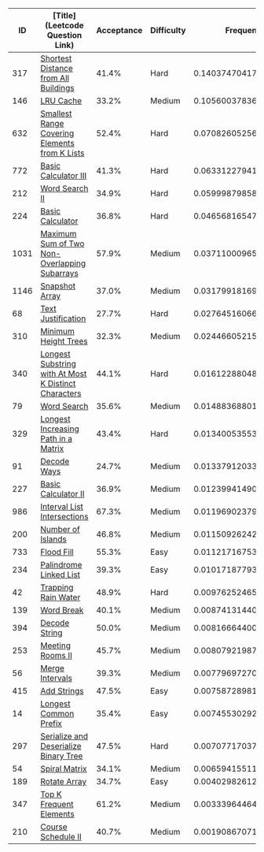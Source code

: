 |ID|[Title](Leetcode Question Link)|Acceptance|Difficulty|Frequency|
|----|-----|----|---|---|
|317|[Shortest Distance from All Buildings]( https://leetcode.com/problems/shortest-distance-from-all-buildings)|41.4%|Hard|0.14037470417111314|
|146|[LRU Cache]( https://leetcode.com/problems/lru-cache)|33.2%|Medium|0.10560037836986279|
|632|[Smallest Range Covering Elements from K Lists]( https://leetcode.com/problems/smallest-range-covering-elements-from-k-lists)|52.4%|Hard|0.07082605256861242|
|772|[Basic Calculator III]( https://leetcode.com/problems/basic-calculator-iii)|41.3%|Hard|0.06331227941432688|
|212|[Word Search II]( https://leetcode.com/problems/word-search-ii)|34.9%|Hard|0.05999879858378973|
|224|[Basic Calculator]( https://leetcode.com/problems/basic-calculator)|36.8%|Hard|0.046568165477211425|
|1031|[Maximum Sum of Two Non-Overlapping Subarrays]( https://leetcode.com/problems/maximum-sum-of-two-non-overlapping-subarrays)|57.9%|Medium|0.03711000965123125|
|1146|[Snapshot Array]( https://leetcode.com/problems/snapshot-array)|37.0%|Medium|0.0317991816929387|
|68|[Text Justification]( https://leetcode.com/problems/text-justification)|27.7%|Hard|0.0276451606661453|
|310|[Minimum Height Trees]( https://leetcode.com/problems/minimum-height-trees)|32.3%|Medium|0.02446605215440636|
|340|[Longest Substring with At Most K Distinct Characters]( https://leetcode.com/problems/longest-substring-with-at-most-k-distinct-characters)|44.1%|Hard|0.016122880486563188|
|79|[Word Search]( https://leetcode.com/problems/word-search)|35.6%|Medium|0.014883688014740005|
|329|[Longest Increasing Path in a Matrix]( https://leetcode.com/problems/longest-increasing-path-in-a-matrix)|43.4%|Hard|0.013400535537482126|
|91|[Decode Ways]( https://leetcode.com/problems/decode-ways)|24.7%|Medium|0.013379120336324091|
|227|[Basic Calculator II]( https://leetcode.com/problems/basic-calculator-ii)|36.9%|Medium|0.01239941490503826|
|986|[Interval List Intersections]( https://leetcode.com/problems/interval-list-intersections)|67.3%|Medium|0.011969023795320735|
|200|[Number of Islands]( https://leetcode.com/problems/number-of-islands)|46.8%|Medium|0.011509262420590827|
|733|[Flood Fill]( https://leetcode.com/problems/flood-fill)|55.3%|Easy|0.011217167530924988|
|234|[Palindrome Linked List]( https://leetcode.com/problems/palindrome-linked-list)|39.3%|Easy|0.010171877938733932|
|42|[Trapping Rain Water]( https://leetcode.com/problems/trapping-rain-water)|48.9%|Hard|0.009762524655659178|
|139|[Word Break]( https://leetcode.com/problems/word-break)|40.1%|Medium|0.008741314401573542|
|394|[Decode String]( https://leetcode.com/problems/decode-string)|50.0%|Medium|0.008166644000272283|
|253|[Meeting Rooms II]( https://leetcode.com/problems/meeting-rooms-ii)|45.7%|Medium|0.008079219870546493|
|56|[Merge Intervals]( https://leetcode.com/problems/merge-intervals)|39.3%|Medium|0.007796972706004796|
|415|[Add Strings]( https://leetcode.com/problems/add-strings)|47.5%|Easy|0.007587289812159497|
|14|[Longest Common Prefix]( https://leetcode.com/problems/longest-common-prefix)|35.4%|Easy|0.00745530292090591|
|297|[Serialize and Deserialize Binary Tree]( https://leetcode.com/problems/serialize-and-deserialize-binary-tree)|47.5%|Hard|0.007077170374085099|
|54|[Spiral Matrix]( https://leetcode.com/problems/spiral-matrix)|34.1%|Medium|0.0065941551175130245|
|189|[Rotate Array]( https://leetcode.com/problems/rotate-array)|34.7%|Easy|0.004029826126500844|
|347|[Top K Frequent Elements]( https://leetcode.com/problems/top-k-frequent-elements)|61.2%|Medium|0.0033396446491217604|
|210|[Course Schedule II]( https://leetcode.com/problems/course-schedule-ii)|40.7%|Medium|0.0019086707135282834|
